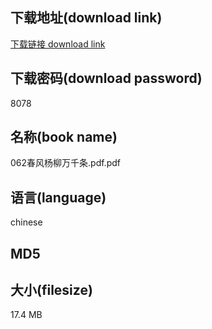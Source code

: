 ## 下载地址(download link)
[下载链接 download link](https://voluble-croquembouche-d321dc.netlify.app/?s=062%E6%98%A5%E9%A3%8E%E6%9D%A8%E6%9F%B3%E4%B8%87%E5%8D%83%E6%9D%A1.pdf)

## 下载密码(download password)
8078

## 名称(book name)
062春风杨柳万千条.pdf.pdf

## 语言(language)
chinese

## MD5


## 大小(filesize)
17.4 MB
